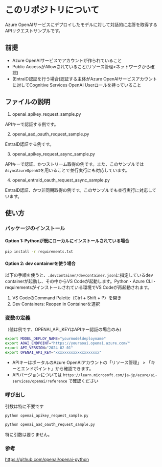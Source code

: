# このリポジトリについて

Azure OpenAIサービスにデプロイしたモデルに対して対話的に応答を取得するAPIリクエストサンプルです。

## 前提

 * Azure OpenAIサービスでアカウントが作られていること
 * Public AccessがAllowされていること(リソース管理>ネットワークから確認)
 * (EntraID認証を行う場合)認証する主体がAzure OpenAIサービスアカウントに対してCognitive Services OpenAI Userロールを持っていること

## ファイルの説明

1. openai_apikey_request_sample.py

APIキーで認証する例です。

2. openai_aad_oauth_request_sample.py

EntraID認証する例です。

3. openai_apikey_request_async_sample.py

APIキーで認証、かつストリーム取得の例です。また、このサンプルでは``AsyncAzureOpenAI``を用いることで並行実行にも対応しています。

4. openai_entraid_oauth_request_async_sample.py

EntraID認証、かつ非同期取得の例です。このサンプルでも並行実行に対応しています。

## 使い方

### パッケージのインストール
#### Option 1: Pythonが既にローカルにインストールされている場合
```bash
pip install -r requirements.txt
```
#### Option 2: dev containerを使う場合
以下の手順を使うと、`.devcontainer/devcontainer.json`に指定しているdev containerが起動し、その中からVS Codeが起動します。Python・Azure CLI・requirementsがインストールされている環境でVS Codeが再起動されます。
1. VS CodeのCommand Palette（Ctrl + Shift + P）を開き
2. Dev Containers: Reopen in Containerを選択

### 変数の定義

（値は例です、OPENAI_API_KEYはAPIキー認証の場合のみ)
```bash
export MODEL_DEPLOY_NAME="yourmodeldeployname"
export AOAI_ENDPOINT="https://youraoai.openai.azure.com/"
export API_VERSION="2024-02-01"
export OPENAI_API_KEY="xxxxxxxxxxxxxxxxxxxx"
```
* APIキーはポータルのAzure OpenAIアカウントの「リソース管理」 > 「キーとエンドポイント」から確認できます。
* APIバージョンについては ``https://learn.microsoft.com/ja-jp/azure/ai-services/openai/reference`` で確認ください

### 呼び出し
引数は特に不要です

```bash
python openai_apikey_request_sample.py
```

```bash
python openai_aad_oauth_request_sample.py
```

特に引数は要りません。

### 参考

https://github.com/openai/openai-python
